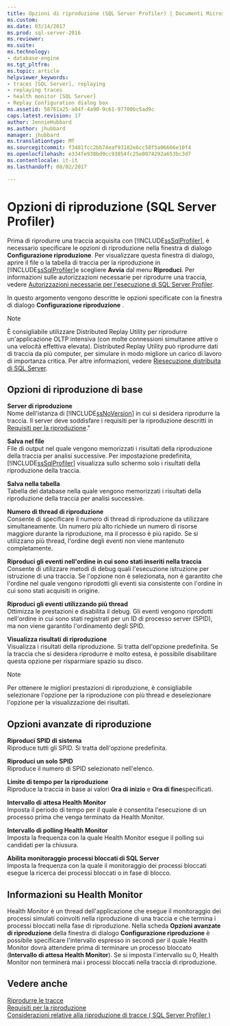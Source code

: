 ```yaml
---
title: Opzioni di riproduzione (SQL Server Profiler) | Documenti Microsoft
ms.custom: 
ms.date: 03/14/2017
ms.prod: sql-server-2016
ms.reviewer: 
ms.suite: 
ms.technology:
- database-engine
ms.tgt_pltfrm: 
ms.topic: article
helpviewer_keywords:
- traces [SQL Server], replaying
- replaying traces
- health monitor [SQL Server]
- Replay Configuration dialog box
ms.assetid: 58761a25-a84f-4a90-9c61-97700bc5ad9c
caps.latest.revision: 17
author: JennieHubbard
ms.author: jhubbard
manager: jhubbard
ms.translationtype: MT
ms.sourcegitcommit: f3481fcc2bb74eaf93182e6cc58f5a06666e10f4
ms.openlocfilehash: e334fe938bd9cc93854fc25e0074292a653bc3d7
ms.contentlocale: it-it
ms.lasthandoff: 08/02/2017

---
```

# <a name="replay-options-sql-server-profiler"></a>Opzioni di riproduzione (SQL Server Profiler)
  Prima di riprodurre una traccia acquisita con [!INCLUDE[ssSqlProfiler](../../includes/sssqlprofiler-md.md)], è necessario specificare le opzioni di riproduzione nella finestra di dialogo **Configurazione riproduzione**. Per visualizzare questa finestra di dialogo, aprire il file o la tabella di traccia per la riproduzione in [!INCLUDE[ssSqlProfiler](../../includes/sssqlprofiler-md.md)]e scegliere **Avvia** dal menu **Riproduci**. Per informazioni sulle autorizzazioni necessarie per riprodurre una traccia, vedere [Autorizzazioni necessarie per l'esecuzione di SQL Server Profiler](../../tools/sql-server-profiler/permissions-required-to-run-sql-server-profiler.md).  
  
 In questo argomento vengono descritte le opzioni specificate con la finestra di dialogo **Configurazione riproduzione** .  
  
> [!NOTE]  
>  È consigliabile utilizzare Distributed Replay Utility per riprodurre un'applicazione OLTP intensiva (con molte connessioni simultanee attive o una velocità effettiva elevata). Distributed Replay Utility può riprodurre dati di traccia da più computer, per simulare in modo migliore un carico di lavoro di importanza critica. Per altre informazioni, vedere [Riesecuzione distribuita di SQL Server](../../tools/distributed-replay/sql-server-distributed-replay.md).  
  
## <a name="basic-replay-options"></a>Opzioni di riproduzione di base  
 **Server di riproduzione**  
 Nome dell'istanza di [!INCLUDE[ssNoVersion](../../includes/ssnoversion-md.md)] in cui si desidera riprodurre la traccia. Il server deve soddisfare i requisiti per la riproduzione descritti in [Requisiti per la riproduzione](../../tools/sql-server-profiler/replay-requirements.md)."  
  
 **Salva nel file**  
 File di output nel quale vengono memorizzati i risultati della riproduzione della traccia per analisi successive. Per impostazione predefinita, [!INCLUDE[ssSqlProfiler](../../includes/sssqlprofiler-md.md)] visualizza sullo schermo solo i risultati della riproduzione della traccia.  
  
 **Salva nella tabella**  
 Tabella del database nella quale vengono memorizzati i risultati della riproduzione della traccia per analisi successive.  
  
 **Numero di thread di riproduzione**  
 Consente di specificare il numero di thread di riproduzione da utilizzare simultaneamente. Un numero più alto richiede un numero di risorse maggiore durante la riproduzione, ma il processo è più rapido. Se si utilizzano più thread, l'ordine degli eventi non viene mantenuto completamente.  
  
 **Riproduci gli eventi nell'ordine in cui sono stati inseriti nella traccia**  
 Consente di utilizzare metodi di debug quali l'esecuzione istruzione per istruzione di una traccia. Se l'opzione non è selezionata, non è garantito che l'ordine nel quale vengono riprodotti gli eventi sia consistente con l'ordine in cui sono stati acquisiti in origine.  
  
 **Riproduci gli eventi utilizzando più thread**  
 Ottimizza le prestazioni e disabilita il debug. Gli eventi vengono riprodotti nell'ordine in cui sono stati registrati per un ID di processo server (SPID), ma non viene garantito l'ordinamento degli SPID.  
  
 **Visualizza risultati di riproduzione**  
 Visualizza i risultati della riproduzione. Si tratta dell'opzione predefinita. Se la traccia che si desidera riprodurre è molto estesa, è possibile disabilitare questa opzione per risparmiare spazio su disco.  
  
> [!NOTE]  
>  Per ottenere le migliori prestazioni di riproduzione, è consigliabile selezionare l'opzione per la riproduzione con più thread e deselezionare l'opzione per la visualizzazione dei risultati.  
  
## <a name="advanced-replay-options"></a>Opzioni avanzate di riproduzione  
 **Riproduci SPID di sistema**  
 Riproduce tutti gli SPID. Si tratta dell'opzione predefinita.  
  
 **Riproduci un solo SPID**  
 Riproduce il numero di SPID selezionato nell'elenco.  
  
 **Limite di tempo per la riproduzione**  
 Riproduce la traccia in base ai valori **Ora di inizio** e **Ora di fine**specificati.  
  
 **Intervallo di attesa Health Monitor**  
 Imposta il periodo di tempo per il quale è consentita l'esecuzione di un processo prima che venga terminato da Health Monitor.  
  
 **Intervallo di polling Health Monitor**  
 Imposta la frequenza con la quale Health Monitor esegue il polling sui candidati per la chiusura.  
  
 **Abilita monitoraggio processi bloccati di SQL Server**  
 Imposta la frequenza con la quale il monitoraggio dei processi bloccati esegue la ricerca dei processi bloccati o in fase di blocco.  
  
## <a name="about-the-health-monitor"></a>Informazioni su Health Monitor  
 Health Monitor è un thread dell'applicazione che esegue il monitoraggio dei processi simulati coinvolti nella riproduzione di una traccia e che termina i processi bloccati nella fase di riproduzione. Nella scheda **Opzioni avanzate di riproduzione** della finestra di dialogo **Configurazione riproduzione** è possibile specificare l'intervallo espresso in secondi per il quale Health Monitor dovrà attendere prima di terminare un processo bloccato (**Intervallo di attesa Health Monitor**). Se si imposta l'intervallo su 0, Health Monitor non terminerà mai i processi bloccati nella traccia di riproduzione.  
  
## <a name="see-also"></a>Vedere anche  
 [Riprodurre le tracce](../../tools/sql-server-profiler/replay-traces.md)   
 [Requisiti per la riproduzione](../../tools/sql-server-profiler/replay-requirements.md)   
 [Considerazioni relative alla riproduzione di tracce &#40; SQL Server Profiler &#41;](../../tools/sql-server-profiler/considerations-for-replaying-traces-sql-server-profiler.md)  
  
  
